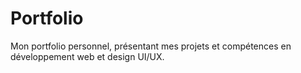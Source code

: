 # Portfolio
Mon portfolio personnel, présentant mes projets et compétences en développement web et design UI/UX.
